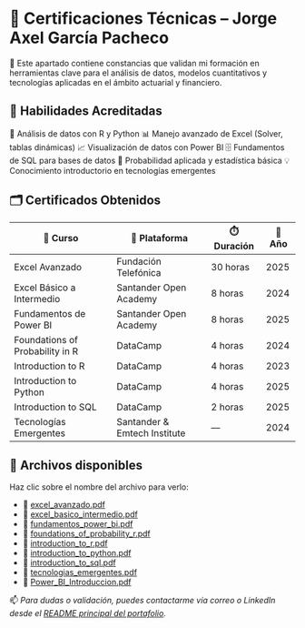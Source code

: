 

# 🏅 Certificaciones Técnicas – Jorge Axel García Pacheco

📘 Este apartado contiene constancias que validan mi formación en herramientas clave para el análisis de datos, modelos cuantitativos y tecnologías aplicadas en el ámbito actuarial y financiero.


## 🔧 Habilidades Acreditadas

🎯 Análisis de datos con R y Python
📊 Manejo avanzado de Excel (Solver, tablas dinámicas)
📈 Visualización de datos con Power BI
🗄️ Fundamentos de SQL para bases de datos
📐 Probabilidad aplicada y estadística básica
💡 Conocimiento introductorio en tecnologías emergentes


## 🗂️ Certificados Obtenidos

| 📜 Curso                        | 🏢 Plataforma                | ⏱️ Duración | 📅 Año |
| ------------------------------- | ---------------------------- | ----------- | ------ |
| Excel Avanzado                  | Fundación Telefónica         | 30 horas    | 2025   |
| Excel Básico a Intermedio       | Santander Open Academy       | 8 horas     | 2024   |
| Fundamentos de Power BI         | Santander Open Academy       | 8 horas     | 2025   |
| Foundations of Probability in R | DataCamp                     | 4 horas     | 2024   |
| Introduction to R               | DataCamp                     | 4 horas     | 2023   |
| Introduction to Python          | DataCamp                     | 4 horas     | 2025   |
| Introduction to SQL             | DataCamp                     | 2 horas     | 2025   |
| Tecnologías Emergentes          | Santander & Emtech Institute | —           | 2024   |


## 📂 Archivos disponibles

Haz clic sobre el nombre del archivo para verlo:

* 📄 [excel\_avanzado.pdf](./excel_avanzado.pdf)
* 📄 [excel\_basico\_intermedio.pdf](./excel_basico_intermedio.pdf)
* 📄 [fundamentos\_power\_bi.pdf](./fundamentos_power_bi.pdf)
* 📄 [foundations\_of\_probability\_r.pdf](./foundations_of_probability_r.pdf)
* 📄 [introduction\_to\_r.pdf](./introduction_to_r.pdf)
* 📄 [introduction\_to\_python.pdf](./introduction_to_python.pdf)
* 📄 [introduction\_to\_sql.pdf](./introduction_to_sql.pdf)
* 📄 [tecnologias\_emergentes.pdf](./tecnologias_emergentes.pdf)
* 📄 [Power\_BI\_Introduccion.pdf](./Power\_BI\_Introduccion.pdf)



📫 *Para dudas o validación, puedes contactarme vía correo o LinkedIn desde el [README principal del portafolio](../README.md).*


